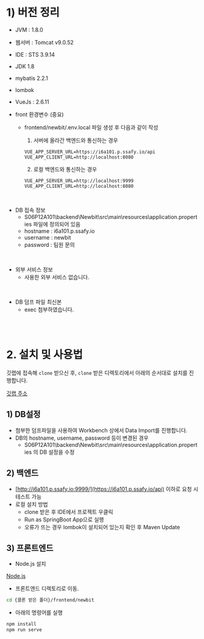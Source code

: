 # 1) 버전 정리
* JVM : 1.8.0
* 웹서버 : Tomcat v9.0.52
* IDE : STS 3.9.14 
* JDK 1.8
* mybatis 2.2.1
* lombok 
* VueJs : 2.6.11 <br>
* front 환경변수 (중요)

  * frontend/newbit/.env.local 파일 생성 후 다음과 같이 작성
    
    1. 서버에 올라간 백엔드와 통신하는 경우
    ```
    VUE_APP_SERVER_URL=https://i6a101.p.ssafy.io/api
    VUE_APP_CLIENT_URL=http://localhost:8080
    ```
    
    2. 로컬 백엔드와 통신하는 경우 
    ```
    VUE_APP_SERVER_URL=http://localhost:9999
    VUE_APP_CLIENT_URL=http://localhost:8080
    ```

<br>

* DB 접속 정보
  * S06P12A101\backend\Newbit\src\main\resources\application.properties 파일에 정의되어 있음
  * hostname : i6a101.p.ssafy.io
  * username : newbit
  * password : 팀원 문의
<br>

* 외부 서비스 정보
  - 사용한 외부 서비스 없습니다.
<br>

* DB 덤프 파일 최신본
  - exec 첨부하였습니다.


<br><br>

# 2. 설치 및 사용법

깃랩에 접속해 `clone` 받으신 후, `clone` 받은 디렉토리에서 아래의 순서대로 설치를 진행합니다.  

[깃랩 주소](https://lab.ssafy.com/s06-webmobile2-sub2/S06P12A101)

## 1) DB설정

- 첨부한 덤프파일을 사용하여 Workbench 상에서 Data Import를 진행합니다.
- DB의 hostname, username, password 등이 변경된 경우 
  - S06P12A101\backend\Newbit\src\main\resources\application.properties 의 DB 설정을 수정

## 2) 백엔드

- [http://i6a101.p.ssafy.io:9999/](https://i6a101.p.ssafy.io/api) 이하로 요청 시 테스트 가능
- 로컬 설치 방법
  - clone 받은 후 IDE에서 프로젝트 우클릭
  - Run as SpringBoot App으로 실행
  - 오류가 뜨는 경우 lombok이 설치되어 있는지 확인 후 Maven Update


## 3) 프론트엔드

- Node.js 설치

[Node.js](https://nodejs.org/ko/)

- 프론트엔드 디렉토리로 이동.

```bash
cd {클론 받은 폴더}/frontend/newbit
```

- 아래의 명령어를 실행

```bash
npm install
npm run serve
```
